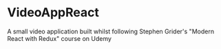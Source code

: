 # VideoAppReact
A small video application built whilst following Stephen Grider's "Modern React with Redux" course on Udemy
